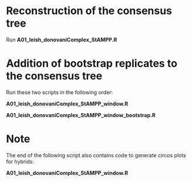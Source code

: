 
# Reconstruction of the consensus tree

Run **A01_leish_donovaniComplex_StAMPP.R**



# Addition of bootstrap replicates to the consensus tree

Run these two scripts in the following order:

**A01_leish_donovaniComplex_StAMPP_window.R**

**A01_leish_donovaniComplex_StAMPP_window_bootstrap.R**



# Note

The end of the following script also contains code to generate circos plots for hybrids:

**A01_leish_donovaniComplex_StAMPP_window.R**
